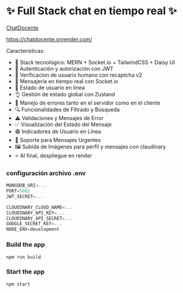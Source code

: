 # ✨ Full Stack chat en tiempo real ✨

[ChatDocente](/frontend/public/screenshot-readme.png)

https://chatdocente.onrender.com/

Caracteristicas:

- 🌟 Stack tecnológico: MERN + Socket.io + TailwindCSS + Daisy UI
- 🎃 Autenticación y autorización con JWT
- 👋 Verificacion de usuario humano con recaptcha v2
- 👾 Mensajería en tiempo real con Socket.io
- 🚀 Estado de usuario en línea
- 👌 Gestión de estado global con Zustand
- 🐞 Manejo de errores tanto en el servidor como en el cliente
- 🔍 Funcionalidades de Filtrado y Búsqueda
- ⚠️ Validaciones y Mensajes de Error
- ✅ Visualización del Estado del Mensaje
- 🟢 Indicadores de Usuario en Línea
- 🚨 Soporte para Mensajes Urgentes
- 🖼️ Subida de Imágenes para perfil y mensajes con claudinary
- ⭐ Al final, despliegue en render

### configuración archivo .env

```js
MONGODB_URI=...
PORT=5001
JWT_SECRET=...

CLOUDINARY_CLOUD_NAME=...
CLOUDINARY_API_KEY=...
CLOUDINARY_API_SECRET=...
GOOGLE_SECRET_KEY=...
NODE_ENV=development
```

### Build the app

```shell
npm run build
```

### Start the app

```shell
npm start
```
